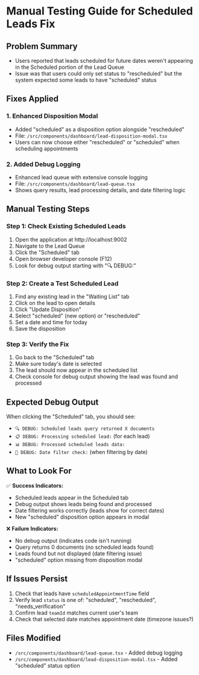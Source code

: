 # Manual Testing Guide for Scheduled Leads Fix

## Problem Summary
- Users reported that leads scheduled for future dates weren't appearing in the Scheduled portion of the Lead Queue
- Issue was that users could only set status to "rescheduled" but the system expected some leads to have "scheduled" status

## Fixes Applied

### 1. Enhanced Disposition Modal
- Added "scheduled" as a disposition option alongside "rescheduled"
- File: `/src/components/dashboard/lead-disposition-modal.tsx`
- Users can now choose either "rescheduled" or "scheduled" when scheduling appointments

### 2. Added Debug Logging
- Enhanced lead queue with extensive console logging
- File: `/src/components/dashboard/lead-queue.tsx` 
- Shows query results, lead processing details, and date filtering logic

## Manual Testing Steps

### Step 1: Check Existing Scheduled Leads
1. Open the application at http://localhost:9002
2. Navigate to the Lead Queue
3. Click the "Scheduled" tab
4. Open browser developer console (F12)
5. Look for debug output starting with "🔍 DEBUG:"

### Step 2: Create a Test Scheduled Lead
1. Find any existing lead in the "Waiting List" tab
2. Click on the lead to open details
3. Click "Update Disposition" 
4. Select "scheduled" (new option) or "rescheduled"
5. Set a date and time for today
6. Save the disposition

### Step 3: Verify the Fix
1. Go back to the "Scheduled" tab
2. Make sure today's date is selected
3. The lead should now appear in the scheduled list
4. Check console for debug output showing the lead was found and processed

## Expected Debug Output
When clicking the "Scheduled" tab, you should see:
- `🔍 DEBUG: Scheduled leads query returned X documents`
- `📋 DEBUG: Processing scheduled lead:` (for each lead)
- `📊 DEBUG: Processed scheduled leads data:`
- `📅 DEBUG: Date filter check:` (when filtering by date)

## What to Look For
✅ **Success Indicators:**
- Scheduled leads appear in the Scheduled tab
- Debug output shows leads being found and processed
- Date filtering works correctly (leads show for correct dates)
- New "scheduled" disposition option appears in modal

❌ **Failure Indicators:**
- No debug output (indicates code isn't running)
- Query returns 0 documents (no scheduled leads found)
- Leads found but not displayed (date filtering issue)
- "scheduled" option missing from disposition modal

## If Issues Persist
1. Check that leads have `scheduledAppointmentTime` field
2. Verify lead `status` is one of: "scheduled", "rescheduled", "needs_verification"  
3. Confirm lead `teamId` matches current user's team
4. Check that selected date matches appointment date (timezone issues?)

## Files Modified
- `/src/components/dashboard/lead-queue.tsx` - Added debug logging
- `/src/components/dashboard/lead-disposition-modal.tsx` - Added "scheduled" status option
